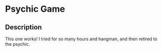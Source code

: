 # Psychic Game

## Description

This one works! I tried for so many hours and hangman, and then retired to the psychic.
